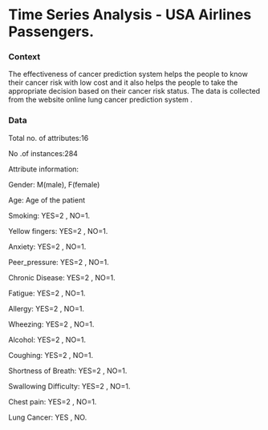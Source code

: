 # Time Series Analysis - USA Airlines Passengers.

### Context

The effectiveness of cancer prediction system helps the people to know their cancer risk with low cost and it also helps the people to take the appropriate decision based on their cancer risk status. The data is collected from the website online lung cancer prediction system .

### Data

Total no. of attributes:16

No .of instances:284



Attribute information:

Gender: M(male), F(female)

Age: Age of the patient

Smoking: YES=2 , NO=1.

Yellow fingers: YES=2 , NO=1.

Anxiety: YES=2 , NO=1.

Peer_pressure: YES=2 , NO=1.

Chronic Disease: YES=2 , NO=1.

Fatigue: YES=2 , NO=1.

Allergy: YES=2 , NO=1.

Wheezing: YES=2 , NO=1.

Alcohol: YES=2 , NO=1.

Coughing: YES=2 , NO=1.

Shortness of Breath: YES=2 , NO=1.

Swallowing Difficulty: YES=2 , NO=1.

Chest pain: YES=2 , NO=1.

Lung Cancer: YES , NO.
